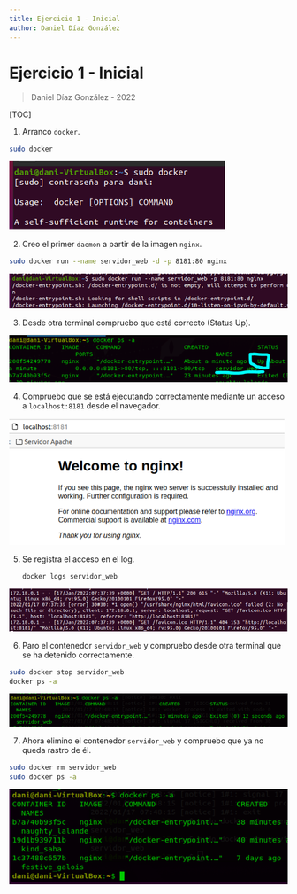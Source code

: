 ```yaml
---
title: Ejercicio 1 - Inicial
author: Daniel Díaz González
---
```


# Ejercicio 1 - Inicial

> Daniel Díaz González - 2022

[TOC]

1. Arranco `docker`.

```bash
sudo docker
```

![image-20220117093013115](Ejercicios-Tema-7-Docker.assets\image-20220117093013115.png)



2. Creo el primer `daemon` a partir de la imagen `nginx`.

```bash
sudo docker run --name servidor_web -d -p 8181:80 nginx
```

![image-20220117093556137](Ejercicios-Tema-7-Docker.assets/image-20220117093556137.png)



3. Desde otra terminal compruebo que está correcto (Status Up).

![image-20220117094225888](Ejercicios-Tema-7-Docker.assets/image-20220117094225888.png)



4. Compruebo que se está ejecutando correctamente mediante un acceso a `localhost:8181` desde el navegador.

<img src="Ejercicios-Tema-7-Docker.assets/image-20220117093922673.png" alt="image-20220117093922673" style="zoom:80%;" />



5. Se registra el acceso en el log.

   ```bash
   docker logs servidor_web
   ```

![image-20220117094013298](Ejercicios-Tema-7-Docker.assets/image-20220117094013298.png)



6. Paro el contenedor `servidor_web` y compruebo desde otra terminal que se ha detenido correctamente.

```bash
sudo docker stop servidor_web
docker ps -a
```

![image-20220117095106907](Ejercicios-Tema-7-Docker.assets/image-20220117095106907.png)



7. Ahora elimino el contenedor `servidor_web` y compruebo que ya no queda rastro de él.

```bash
sudo docker rm servidor_web
sudo docker ps -a
```

![image-20220117095246337](Ejercicios-Tema-7-Docker.assets/image-20220117095246337.png)